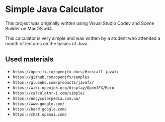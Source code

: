 # Simple Java Calculator

This project was originally written using Visual Studio Codev and Scene Builder on MacOS x64.

This calculator is very simple and was written by a student who attended a month of lectures on the basics of Java.

## Used materials

- `https://openjfx.io/openjfx-docs/#install-javafx`
- `https://github.com/openjfx/samples`
- `https://gluonhq.com/products/javafx/`
- `https://wiki.openjdk.org/display/OpenJFX/Main`
- `https://calculator-1.com/simple/`
- `https://encycolorpedia.com.ua/`
- `https://www.google.com/`
- `https://bard.google.com/`
- `https://chat.openai.com/`